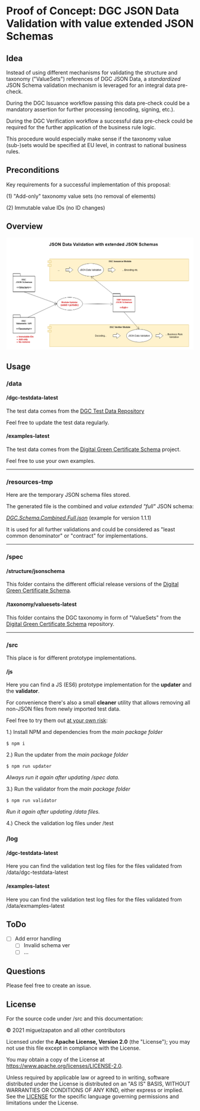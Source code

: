 # Proof of Concept: DGC JSON Data Validation with value extended JSON Schemas 


## Idea

Instead of using different mechanisms for validating the structure and taxonomy ("ValueSets") references of DGC JSON Data, a *standardized* JSON Schema validation mechanism is leveraged for an integral data pre-check. 

During the DGC Issuance workflow passing this data pre-check could be a mandatory assertion for further processing (encoding, signing, etc.).

During the DGC Verification workflow a successful data pre-check could be required for the further application of the business rule logic.

This procedure would especially make sense if the taxonomy value (sub-)sets would be specified at EU level, in contrast to national business rules.

## Preconditions

Key requirements for a successful implementation of this proposal:

(1) "Add-only" taxonomy value sets (no removal of elements)

(2) Immutable value IDs (no ID changes)

## Overview

![](doc/images/DGC-Schema-JSON-Validation-20210517.png)

## Usage

### /data

#### /dgc-testdata-latest

The test data comes from the [DGC Test Data Repository](https://github.com/eu-digital-green-certificates/dgc-testdata)

Feel free to update the test data regularly.

#### /examples-latest

The test data comes from the [Digital Green Certificate Schema](https://github.com/ehn-digital-green-development/ehn-dgc-schema) project.

Feel free to use your own examples.

***

### /resources-tmp

Here are the temporary JSON schema files stored.

The generated file is the combined and *value extended* *"full"* JSON schema:

*[DGC.Schema.Combined.Full.json](/resources-tmp/1.1.1/DGC.Schema.Combined.Full.json)*
(example for version 1.1.1)

It is used for all further validations and could be considered as "least common denominator" or "contract" for implementations.

***

### /spec

#### /structure/jsonschema

This folder contains the different official release versions of the 
 [Digital Green Certificate Schema](https://github.com/ehn-digital-green-development/ehn-dgc-schema).

#### /taxonomy/valuesets-latest

This folder contains the DGC taxonomy in form of "ValueSets" from the
[Digital Green Certificate Schema](https://github.com/ehn-digital-green-development/ehn-dgc-schema) repository.


***

### /src

This place is for different prototype implementations.

#### /js

Here you can find a JS (ES6) prototype implementation for the **updater** and the **validator**.

For convenience there's also a small **cleaner** utility that allows removing all non-JSON files from newly imported test data.

Feel free to try them out <ins>at your own risk</ins>:

1.) Install NPM and dependencies from the *main package folder*

```
$ npm i
```


2.) Run the updater from the *main package folder*

```
$ npm run updater
```

*Always run it again after updating /spec data.*


3.) Run the validator from the *main package folder*

```
$ npm run validator
```
*Run it again after updating /data files.*

4.) Check the validation log files under /test



### /log

#### /dgc-testdata-latest

Here you can find the validation test log files for the files validated from /data/dgc-testdata-latest

#### /examples-latest

Here you can find the validation test log files for the files validated from /data/exmamples-latest

####

## ToDo

- [ ] Add error handling
  - [ ] Invalid schema ver
  - [ ] ...

## Questions

Please feel free to create an issue.


## License

For the source code under /src and this documentation:

&copy; 2021 miguelzapaton and all other contributors

Licensed under the **Apache License, Version 2.0** (the "License"); you may not use this file except in compliance with the License.

You may obtain a copy of the License at https://www.apache.org/licenses/LICENSE-2.0.

Unless required by applicable law or agreed to in writing, software distributed under the License is distributed on an "AS IS" BASIS, WITHOUT WARRANTIES OR CONDITIONS OF ANY KIND, either express or implied. See the [LICENSE](./LICENSE) for the specific language governing permissions and limitations under the License.
